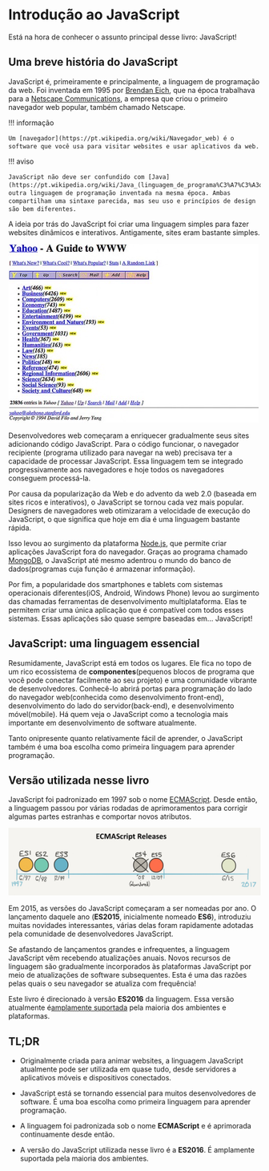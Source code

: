 # Introdução ao JavaScript

Está na hora de conhecer o assunto principal desse livro: JavaScript!

## Uma breve história do JavaScript

JavaScript é, primeiramente e principalmente, a linguagem de programação da web. Foi inventada em 1995 por [Brendan Eich](https://pt.wikipedia.org/wiki/Brendan_Eich), que na época trabalhava para a [Netscape Communications](https://pt.wikipedia.org/wiki/Netscape), a empresa que criou o primeiro navegador web popular, também chamado Netscape.

!!! informação

    Um [navegador](https://pt.wikipedia.org/wiki/Navegador_web) é o software que você usa para visitar websites e usar aplicativos da web.

!!! aviso

    JavaScript não deve ser confundido com [Java](https://pt.wikipedia.org/wiki/Java_(linguagem_de_programa%C3%A7%C3%A3o)), outra linguagem de programação inventada na mesma época. Ambas compartilham uma sintaxe parecida, mas seu uso e princípios de design são bem diferentes.

A ideia por trás do JavaScript foi criar uma linguagem simples para fazer websites dinâmicos e interativos. Antigamente, sites eram bastante simples.

![Página inicial do Yahoo por volta de 1994](images/intro03-01.jpg)

Desenvolvedores web começaram a enriquecer gradualmente seus sites adicionando código JavaScript. Para o código funcionar, o navegador recipiente (programa utilizado para navegar na web) precisava ter a capacidade de processar JavaScript. Essa linguagem tem se integrado progressivamente aos navegadores e hoje todos os navegadores conseguem processá-la.

Por causa da popularização da Web e do advento da web 2.0 (baseada em sites ricos e interativos), o JavaScript se tornou cada vez mais popular. Designers de navegadores web otimizaram a velocidade de execução do JavaScript, o que significa que hoje em dia é uma linguagem bastante rápida.

Isso levou ao surgimento da plataforma [Node.js](https://nodejs.org), que permite criar aplicações JavaScript fora do navegador. Graças ao programa chamado [MongoDB](https://www.mongodb.com/home), o JavaScript até mesmo adentrou o mundo do banco de dados(programas cuja função é armazenar informação).

Por fim, a popularidade dos smartphones e tablets com sistemas operacionais diferentes(iOS, Android, Windows Phone) levou ao surgimento das chamadas ferramentas de desenvolvimento multiplataforma. Elas te permitem criar uma única aplicação que é compatível com todos esses sistemas. Essas aplicações são quase sempre baseadas em... JavaScript!

## JavaScript: uma linguagem essencial

Resumidamente, JavaScript está em todos os lugares. Ele fica no topo de um rico ecossistema de **componentes**(pequenos blocos de programa que você pode conectar facilmente ao seu projeto) e uma comunidade vibrante de desenvolvedores. Conhecê-lo abrirá portas para programação do lado do navegador web(conhecida como desenvolvimento front-end), desenvolvimento do lado do servidor(back-end), e desenvolvimento móvel(mobile). Há quem veja o JavaScript como a tecnologia mais importante em desenvolvimento de software atualmente.

Tanto onipresente quanto relativamente fácil de aprender, o JavaScript também é uma boa escolha como primeira linguagem para aprender programação.

## Versão utilizada nesse livro

JavaScript foi padronizado em 1997 sob o nome [ECMAScript](https://pt.wikipedia.org/wiki/ECMAScript). Desde então, a linguagem passou por várias rodadas de aprimoramentos para corrigir algumas partes estranhas e comportar novos atributos.

![ECMAScript/JavaScript linha do tempo de versões](images/intro03-02.png)

Em 2015, as versões do JavaScript começaram a ser nomeadas por ano. O lançamento daquele ano (**ES2015**, inicialmente nomeado **ES6**), introduziu muitas novidades interessantes, várias delas foram rapidamente adotadas pela comunidade de desenvolvedores JavaScript.

Se afastando de lançamentos grandes e infrequentes, a linguagem JavaScript vêm recebendo atualizações anuais. Novos recursos de linguagem são gradualmente incorporados às plataformas JavaScript por meio de atualizações de software subsequentes. Esta é uma das razões pelas quais o seu navegador se atualiza com frequência!

Este livro é direcionado à versão **ES2016** da linguagem. Essa versão atualmente é[amplamente suportada](https://kangax.github.io/compat-table/es2016plus/) pela maioria dos ambientes e plataformas.

## TL;DR

* Originalmente criada para animar websites, a linguagem JavaScript atualmente pode ser utilizada em quase tudo, desde servidores a aplicativos móveis  e dispositivos conectados.

* JavaScript está se tornando essencial para muitos desenvolvedores de software. É uma boa escolha como primeira linguagem para aprender programação.

* A linguagem foi padronizada sob o nome **ECMAScript** e é aprimorada continuamente desde então.

* A versão do JavaScript utilizada nesse livro é a **ES2016**. É amplamente suportada pela maioria dos ambientes.